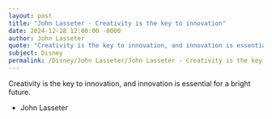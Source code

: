 ```yaml
---
layout: post
title: "John Lasseter - Creativity is the key to innovation"
date: 2024-12-28 12:00:00 -0000
author: John Lasseter
quote: "Creativity is the key to innovation, and innovation is essential for a bright future."
subject: Disney
permalink: /Disney/John Lasseter/John Lasseter - Creativity is the key to innovation
---
```


Creativity is the key to innovation, and innovation is essential for a bright future.

- John Lasseter
